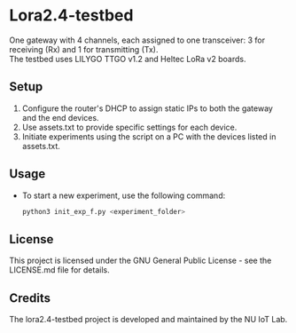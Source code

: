 # Lora2.4-testbed

One gateway with 4 channels, each assigned to one transceiver: 3 for receiving (Rx) and 1 for transmitting (Tx). \
The testbed uses LILYGO TTGO v1.2 and Heltec LoRa v2 boards.


## Setup

1. Configure the router's DHCP to assign static IPs to both the gateway and the end devices. 
2. Use assets.txt to provide specific settings for each device. 
3. Initiate experiments using the script on a PC with the devices listed in assets.txt. 


## Usage

- To start a new experiment, use the following command:
  ```bash
  python3 init_exp_f.py <experiment_folder>

## License
This project is licensed under the GNU General Public License - see the LICENSE.md file for details.

## Credits

The lora2.4-testbed project is developed and maintained by the NU IoT Lab.
